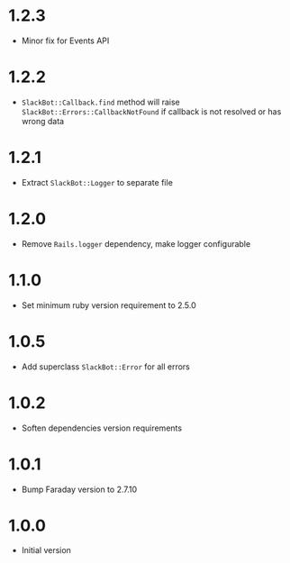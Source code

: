 # 1.2.3

* Minor fix for Events API

# 1.2.2

* `SlackBot::Callback.find` method will raise `SlackBot::Errors::CallbackNotFound` if callback is not resolved or has wrong data

# 1.2.1

* Extract `SlackBot::Logger` to separate file

# 1.2.0

* Remove `Rails.logger` dependency, make logger configurable

# 1.1.0

* Set minimum ruby version requirement to 2.5.0

# 1.0.5

* Add superclass `SlackBot::Error` for all errors

# 1.0.2

* Soften dependencies version requirements

# 1.0.1

* Bump Faraday version to 2.7.10

# 1.0.0

* Initial version
